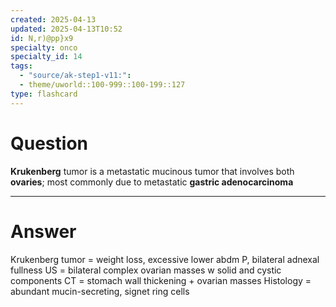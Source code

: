 ```yaml
---
created: 2025-04-13
updated: 2025-04-13T10:52
id: N,r)@pp}x9
specialty: onco
specialty_id: 14
tags:
  - "source/ak-step1-v11:": 
  - theme/uworld::100-999::100-199::127
type: flashcard
---
```


# Question
**Krukenberg** tumor is a metastatic mucinous tumor that involves both **ovaries**; most commonly due to metastatic **gastric adenocarcinoma**

---

# Answer
Krukenberg tumor = weight loss, excessive lower abdm P, bilateral adnexal fullness US = bilateral complex ovarian masses w solid and cystic components CT = stomach wall thickening + ovarian masses  Histology = abundant mucin-secreting, signet ring cells